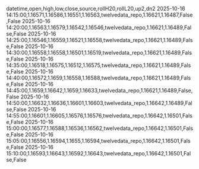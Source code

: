 datetime,open,high,low,close,source,rollH20,rollL20,up2,dn2
2025-10-16 14:15:00,1.16571,1.16586,1.16551,1.16563,twelvedata_repo,1.16621,1.16487,False,False
2025-10-16 14:20:00,1.16563,1.16579,1.16542,1.16546,twelvedata_repo,1.16621,1.16489,False,False
2025-10-16 14:25:00,1.16546,1.16559,1.16521,1.16558,twelvedata_repo,1.16621,1.16489,False,False
2025-10-16 14:30:00,1.16558,1.16558,1.16501,1.16519,twelvedata_repo,1.16621,1.16489,False,False
2025-10-16 14:35:00,1.16518,1.16575,1.16512,1.16575,twelvedata_repo,1.16621,1.16489,False,False
2025-10-16 14:40:00,1.16572,1.1659,1.16558,1.16588,twelvedata_repo,1.16621,1.16489,False,False
2025-10-16 14:45:00,1.1659,1.16642,1.1659,1.16633,twelvedata_repo,1.16621,1.16489,False,False
2025-10-16 14:50:00,1.16632,1.16636,1.16601,1.16603,twelvedata_repo,1.16642,1.16489,False,False
2025-10-16 14:55:00,1.16601,1.16605,1.16576,1.16576,twelvedata_repo,1.16642,1.16501,False,False
2025-10-16 15:00:00,1.16577,1.16588,1.16536,1.16562,twelvedata_repo,1.16642,1.16501,False,False
2025-10-16 15:05:00,1.16556,1.16594,1.1655,1.16594,twelvedata_repo,1.16642,1.16501,False,False
2025-10-16 15:10:00,1.16593,1.16643,1.16592,1.16643,twelvedata_repo,1.16642,1.16501,False,False
